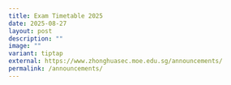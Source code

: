 ```yaml
---
title: Exam Timetable 2025
date: 2025-08-27
layout: post
description: ""
image: ""
variant: tiptap
external: https://www.zhonghuasec.moe.edu.sg/announcements/
permalink: /announcements/
---
```

